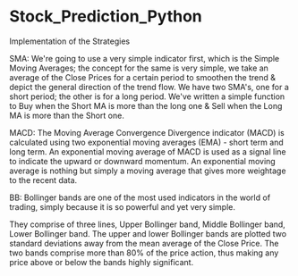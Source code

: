 # Stock_Prediction_Python

Implementation of the Strategies

SMA: We're going to use a very simple indicator first, which is the Simple Moving Averages; the concept for the same is very simple, we take an average of the Close Prices for a certain period to smoothen the trend & depict the general direction of the trend flow.
We have two SMA's, one for a short period; the other is for a long period. We've written a simple function to Buy when the Short MA is more than the long one & Sell when the Long MA is more than the Short one. 

MACD: The Moving Average Convergence Divergence indicator (MACD) is calculated using two exponential moving averages (EMA) - short term and long term. An exponential moving average of MACD is used as a signal line to indicate the upward or downward momentum. An exponential moving average is nothing but simply a moving average that gives more weightage to the recent data.

BB: Bollinger bands are one of the most used indicators in the world of trading, simply because it is so powerful and yet very simple.

They comprise of three lines, Upper Bollinger band, Middle Bollinger band, Lower Bollinger band. The upper and lower Bollinger bands are plotted two standard deviations away from the mean average of the Close Price. The two bands comprise more than 80% of the price action, thus making any price above or below the bands highly significant.
